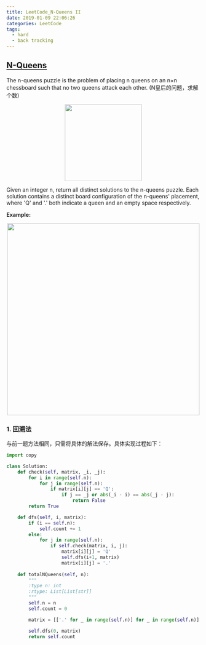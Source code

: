 ```yaml
---
title: LeetCode_N-Queens II
date: 2019-01-09 22:06:26
categories: LeetCode
tags: 
  - hard
  - back tracking
---
```


## [N-Queens](https://leetcode.com/problems/n-queens/)

The n-queens puzzle is the problem of placing n queens on an n×n chessboard such that no two queens attack each other.
(N皇后的问题，求解个数)

<div align=center>
	<img src="/images/leetcode_51_1.png" width = "200" align=center/>
</div>

<!--more-->

Given an integer n, return all distinct solutions to the n-queens puzzle. Each solution contains a distinct board configuration of the n-queens' placement, where 'Q' and '.' both indicate a queen and an empty space respectively.

**Example:**

<div align=center>
	<img src="/images/leetcode_51.png" width = "500" align=center/>
</div>

### 1. 回溯法
与前一题方法相同，只需将具体的解法保存。具体实现过程如下：

```python
import copy

class Solution:
	def check(self, matrix, _i, _j):
		for i in range(self.n):
			for j in range(self.n):
				if matrix[i][j] == 'Q':
					if j == _j or abs(_i - i) == abs(_j - j):
						return False
		return True

	def dfs(self, i, matrix):
		if (i == self.n):
			self.count += 1
		else:
			for j in range(self.n):
				if self.check(matrix, i, j):
					matrix[i][j] = 'Q'
					self.dfs(i+1, matrix)
					matrix[i][j] = '.'
	
	def totalNQueens(self, n):
		"""
		:type n: int
		:rtype: List[List[str]]
		"""
		self.n = n
		self.count = 0

		matrix = [['.' for _ in range(self.n)] for _ in range(self.n)]

		self.dfs(0, matrix)
		return self.count
```